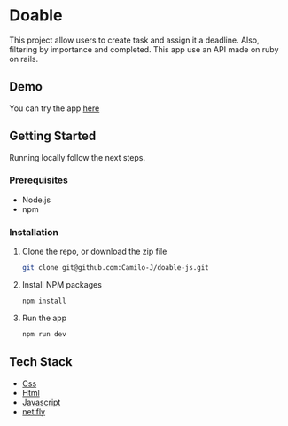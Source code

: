 
# Doable

This project allow users to create task and assign it a deadline. Also, filtering by importance and completed. This app use an API made on ruby on rails.

## Demo

You can try the app [here](doablejs.netlify.app/)
## Getting Started

Running locally follow the next steps.

### Prerequisites

- Node.js
- npm

### Installation

1. Clone the repo, or download the zip file

   ```bash
   git clone git@github.com:Camilo-J/doable-js.git
   ```

2. Install NPM packages

   ```bash
   npm install
   ```

3. Run the app

   ```bash
   npm run dev
   ```




## Tech Stack

- [Css](https://developer.mozilla.org/es/docs/Web/CSS)
- [Html](https://developer.mozilla.org/es/docs/Web/HTML)
- [Javascript](https://developer.mozilla.org/es/docs/Web/JavaScript)
- [netifly](https://www.netlify.com/)

